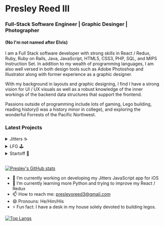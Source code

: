 # Presley Reed III
### Full-Stack Software Engineer | Graphic Desinger | Photographer
#### (No I'm not named after Elvis)

I am a Full Stack software developer with strong skills in React / Redux, Ruby, Ruby on Rails, Java, JavaScript, HTML5, CSS3, PHP, SQL, and MIPS Instruction Set. In addition to my wealth of programming languages, I am also well versed in both design tools such as Adobe Photoshop and Illustrator along with former experience as a graphic designer. 

With my background in layouts and graphic designing, I find I have a strong vision for UI / UX visuals as well as a robust knowledge of the inner workings of the backend data structures that support the frontend. 

Passions outside of programming include lots of gaming, Lego building, reading history(I was a history minor in college), and exploring the wonderful Forrests of the Pacific Northwest.

### Latest Projects
<details>
<summary>Jitters ☕️</summary>
<br>
Jitters is a JavaScipt project with the goal of monitoring ones caffeine consumption over the course of a single day. Set your daily limit and watch the waves rise as you move through the day.

- [Live Site](http://presleyoreed.com/jitters/)
- [GitHub](https://github.com/presleyoreed3/jitters)

</details>

<details>
<summary>LFG 🕹</summary>
<br>
A website built on the MERN Stack with a focus on making groups for sporting and gaming activities.

- [Live Site](http://lfg-mern.herokuapp.com)
- [GitHub](https://github.com/presleyoreed3/LFG)

</details>

<details>
<summary>Startoff 🏁</summary>
<br>
Startoff is a clone of the popular crowdfunding site Kickstarter. Written with Ruby on Rails in the backend and React/Redux on the frontend.

- [Live Site](https://start-off.herokuapp.com/#/)
- [GitHub](https://github.com/presleyoreed3/Startoff)

</details>
<br>

[![Presley's GitHub stats](https://github-readme-stats.vercel.app/api?username=presleyoreed3&theme=vue-dark)](https://github.com/anuraghazra/github-readme-stats)

- 🔭 I’m currently working on developing my Jitters JavaScript app for iOS
- 🌱 I’m currently learning more Python and trying to improve my React / Redux
- 📫 How to reach me: presleyoreed3@gmail.com
- 😄 Pronouns: He/Him/His
- ⚡ Fun fact: I have a desk in my house solely devoted to building legos.

[![Top Langs](https://github-readme-stats.vercel.app/api/top-langs/?username=presleyoreed3&theme=vue-dark)](https://github.com/anuraghazra/github-readme-stats)
